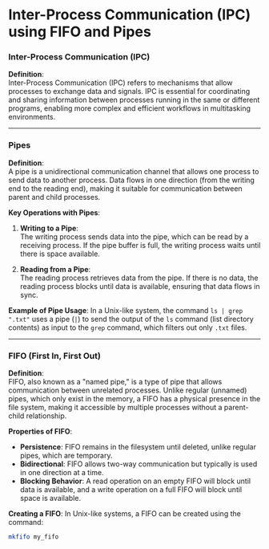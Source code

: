 # Inter-Process Communication (IPC) using FIFO and Pipes

### Inter-Process Communication (IPC)

**Definition**:  
Inter-Process Communication (IPC) refers to mechanisms that allow processes to exchange data and signals. IPC is essential for coordinating and sharing information between processes running in the same or different programs, enabling more complex and efficient workflows in multitasking environments.

---

### Pipes

**Definition**:  
A pipe is a unidirectional communication channel that allows one process to send data to another process. Data flows in one direction (from the writing end to the reading end), making it suitable for communication between parent and child processes.

**Key Operations with Pipes**:
1. **Writing to a Pipe**:  
   The writing process sends data into the pipe, which can be read by a receiving process. If the pipe buffer is full, the writing process waits until there is space available.

2. **Reading from a Pipe**:  
   The reading process retrieves data from the pipe. If there is no data, the reading process blocks until data is available, ensuring that data flows in sync.

**Example of Pipe Usage**:
In a Unix-like system, the command `ls | grep ".txt"` uses a pipe (`|`) to send the output of the `ls` command (list directory contents) as input to the `grep` command, which filters out only `.txt` files.

---

### FIFO (First In, First Out)

**Definition**:  
FIFO, also known as a "named pipe," is a type of pipe that allows communication between unrelated processes. Unlike regular (unnamed) pipes, which only exist in the memory, a FIFO has a physical presence in the file system, making it accessible by multiple processes without a parent-child relationship.

**Properties of FIFO**:
- **Persistence**: FIFO remains in the filesystem until deleted, unlike regular pipes, which are temporary.
- **Bidirectional**: FIFO allows two-way communication but typically is used in one direction at a time.
- **Blocking Behavior**: A read operation on an empty FIFO will block until data is available, and a write operation on a full FIFO will block until space is available.

**Creating a FIFO**:
In Unix-like systems, a FIFO can be created using the command:
```bash
mkfifo my_fifo
